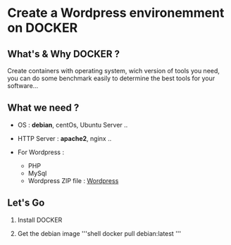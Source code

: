 # Create a Wordpress environemment on DOCKER

## What's & Why DOCKER ?

Create containers with operating system, wich version of tools you need, you can do some benchmark easily to determine the best tools for your software...

## What we need ?

- OS : **debian**, centOs, Ubuntu Server ..
- HTTP Server : **apache2**, nginx ..

- For Wordpress :
  - PHP
  - MySql
  - Wordpress ZIP file : [Wordpress](https://fr.wordpress.org/download/)

## Let's Go

1. Install DOCKER

2. Get the debian image
   '''shell
   docker pull debian:latest
   '''
